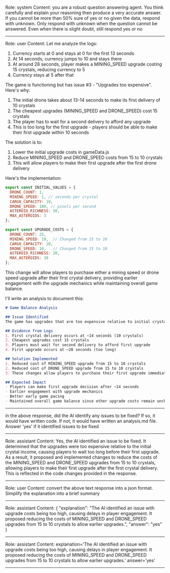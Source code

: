 Role: system
Content: you are a robust question answering agent. You think carefully and explain your reasoning then produce a very accurate answer. If you cannot be more than 50% sure of yes or no given the data, respond with unknown. Only respond with unknown when the question cannot be answered. Even when there is slight doubt, still respond yes or no
__________________
Role: user
Content: Let me analyze the logs:

1. Currency starts at 0 and stays at 0 for the first 13 seconds
2. At 14 seconds, currency jumps to 10 and stays there
3. At around 28 seconds, player makes a MINING_SPEED upgrade costing 15 crystals, reducing currency to 5
4. Currency stays at 5 after that

The game is functioning but has issue #3 - "Upgrades too expensive". Here's why:

1. The initial drone takes about 13-14 seconds to make its first delivery of 10 crystals
2. The cheapest upgrades (MINING_SPEED and DRONE_SPEED) cost 15 crystals
3. The player has to wait for a second delivery to afford any upgrade
4. This is too long for the first upgrade - players should be able to make their first upgrade within 10 seconds

The solution is to:
1. Lower the initial upgrade costs in gameData.js
2. Reduce MINING_SPEED and DRONE_SPEED costs from 15 to 10 crystals
3. This will allow players to make their first upgrade after the first drone delivery

Here's the implementation:

```js src/game/gameData.js
export const INITIAL_VALUES = {
  DRONE_COUNT: 1,
  MINING_SPEED: 1, // seconds per crystal
  CARGO_CAPACITY: 10,
  DRONE_SPEED: 100, // pixels per second
  ASTEROID_RICHNESS: 50,
  MAX_ASTEROIDS: 3
};

export const UPGRADE_COSTS = {
  DRONE_COUNT: 25,
  MINING_SPEED: 10,  // Changed from 15 to 10
  CARGO_CAPACITY: 20,
  DRONE_SPEED: 10,   // Changed from 15 to 10
  ASTEROID_RICHNESS: 20,
  MAX_ASTEROIDS: 30
};
```

This change will allow players to purchase either a mining speed or drone speed upgrade after their first crystal delivery, providing earlier engagement with the upgrade mechanics while maintaining overall game balance.

I'll write an analysis to document this:

```markdown temp/analysis.md
# Game Balance Analysis

## Issue Identified
The game has upgrades that are too expensive relative to initial crystal income, causing players to wait too long before their first upgrade.

## Evidence from Logs
1. First crystal delivery occurs at ~14 seconds (10 crystals)
2. Cheapest upgrades cost 15 crystals
3. Players must wait for second delivery to afford first upgrade
4. First upgrade occurs at ~28 seconds (too long)

## Solution Implemented
1. Reduced cost of MINING_SPEED upgrade from 15 to 10 crystals
2. Reduced cost of DRONE_SPEED upgrade from 15 to 10 crystals
3. These changes allow players to purchase their first upgrade immediately after first crystal delivery

## Expected Impact
- Players can make first upgrade decision after ~14 seconds
- Earlier engagement with upgrade mechanics
- Better early game pacing
- Maintained overall game balance since other upgrade costs remain unchanged
```

_____
in the above response, did the AI identify any issues to be fixed? If so, it would have written code. If not, it would have written an analysis.md file. Answer 'yes' if it identified issues to be fixed
__________________
Role: assistant
Content: Yes, the AI identified an issue to be fixed. It determined that the upgrades were too expensive relative to the initial crystal income, causing players to wait too long before their first upgrade. As a result, it proposed and implemented changes to reduce the costs of the MINING_SPEED and DRONE_SPEED upgrades from 15 to 10 crystals, allowing players to make their first upgrade after the first crystal delivery. This is reflected in the code changes provided in the response.
__________________
Role: user
Content: convert the above text response into a json format. Simplify the explanation into a brief summary
__________________
Role: assistant
Content: {
  "explanation": "The AI identified an issue with upgrade costs being too high, causing delays in player engagement. It proposed reducing the costs of MINING_SPEED and DRONE_SPEED upgrades from 15 to 10 crystals to allow earlier upgrades.",
  "answer": "yes"
}
__________________
Role: assistant
Content: explanation='The AI identified an issue with upgrade costs being too high, causing delays in player engagement. It proposed reducing the costs of MINING_SPEED and DRONE_SPEED upgrades from 15 to 10 crystals to allow earlier upgrades.' answer='yes'
__________________
